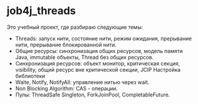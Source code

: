 # job4j_threads

Это учебный проект, где разбираю следующие темы:

*  Threads: запуск нити, состояние нити, режим ожидания, прерывание нити, прерывание блокированной нити.
*  Общие ресурсы: синхронизация общих ресурсов, модель памяти Java, immutable объекты, Thread без общих ресурсов.
*  Синхронизация ресурсов: объект монитор, критическая секция, visibility, общий ресурс вне критической секции, JCIP Настройка библиотеки
*  Waite, Notify, NotifyAll: управление нитью через wait.
*  Non Blocking Algorithm: CAS - операции.
*  Пулы: ThreadSafe Singleton, ForkJoinPool, CompletableFuture.
  
